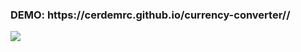 <h3>DEMO: https://cerdemrc.github.io/currency-converter//</h3>

<img src="https://user-images.githubusercontent.com/40372039/103175879-7622bf80-487e-11eb-8760-86e4c20d6142.png">
